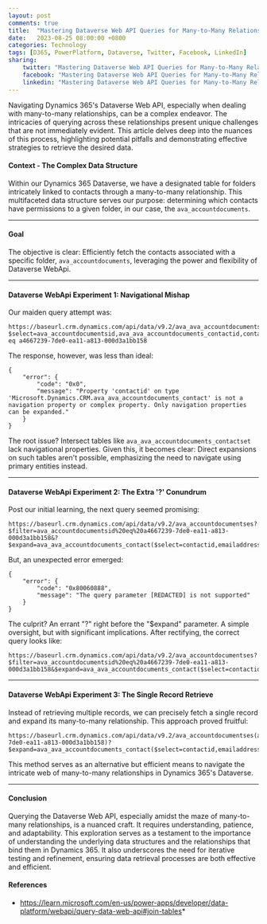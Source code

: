 ```yaml
---
layout: post
comments: true
title:  "Mastering Dataverse Web API Queries for Many-to-Many Relationships"
date:   2023-08-25 08:00:00 +0800
categories: Technology
tags: [D365, PowerPlatform, Dataverse, Twitter, Facebook, LinkedIn]
sharing:
    twitter: "Mastering Dataverse Web API Queries for Many-to-Many Relationships"
    facebook: "Mastering Dataverse Web API Queries for Many-to-Many Relationships"
    linkedin: "Mastering Dataverse Web API Queries for Many-to-Many Relationships"
---
```


Navigating Dynamics 365's Dataverse Web API, especially when dealing with many-to-many relationships, can be a complex endeavor. The intricacies of querying across these relationships present unique challenges that are not immediately evident. This article delves deep into the nuances of this process, highlighting potential pitfalls and demonstrating effective strategies to retrieve the desired data.

#### **Context - The Complex Data Structure**
Within our Dynamics 365 Dataverse, we have a designated table for folders intricately linked to contacts through a many-to-many relationship. This multifaceted data structure serves our purpose: determining which contacts have permissions to a given folder, in our case, the `ava_accountdocuments`.

---

#### **Goal**
The objective is clear: Efficiently fetch the contacts associated with a specific folder, `ava_accountdocuments`, leveraging the power and flexibility of Dataverse WebApi.

---

#### **Dataverse WebApi Experiment 1: Navigational Mishap**

Our maiden query attempt was:
```
https://baseurl.crm.dynamics.com/api/data/v9.2/ava_ava_accountdocuments_contactSet?$select=ava_accountdocumentsid,ava_ava_accountdocuments_contactid,contactid&$expand=contactid($select=emailaddress1)&$filter=ava_accountdocumentsid eq a4667239-7de0-ea11-a813-000d3a1bb158
```

The response, however, was less than ideal:
```
{
    "error": {
        "code": "0x0",
        "message": "Property 'contactid' on type 'Microsoft.Dynamics.CRM.ava_ava_accountdocuments_contact' is not a navigation property or complex property. Only navigation properties can be expanded."
    }
}
```

The root issue? Intersect tables like `ava_ava_accountdocuments_contactset` lack navigational properties. Given this, it becomes clear: Direct expansions on such tables aren't possible, emphasizing the need to navigate using primary entities instead.

---

#### **Dataverse WebApi Experiment 2: The Extra '?' Conundrum**

Post our initial learning, the next query seemed promising:
```
https://baseurl.crm.dynamics.com/api/data/v9.2/ava_accountdocumentses?$filter=ava_accountdocumentsid%20eq%20a4667239-7de0-ea11-a813-000d3a1bb158&?$expand=ava_ava_accountdocuments_contact($select=contactid,emailaddress1)
```

But, an unexpected error emerged:
```
{
    "error": {
        "code": "0x80060888",
        "message": "The query parameter [REDACTED] is not supported"
    }
}
```

The culprit? An errant "?" right before the "$expand" parameter. A simple oversight, but with significant implications. After rectifying, the correct query looks like:
```
https://baseurl.crm.dynamics.com/api/data/v9.2/ava_accountdocumentses?$filter=ava_accountdocumentsid%20eq%20a4667239-7de0-ea11-a813-000d3a1bb158&$expand=ava_ava_accountdocuments_contact($select=contactid,emailaddress1)&$top=50
```

---

#### **Dataverse WebApi Experiment 3: The Single Record Retrieve**

Instead of retrieving multiple records, we can precisely fetch a single record and expand its many-to-many relationship. This approach proved fruitful:
```
https://baseurl.crm.dynamics.com/api/data/v9.2/ava_accountdocumentses(a4667239-7de0-ea11-a813-000d3a1bb158)?$expand=ava_ava_accountdocuments_contact($select=contactid,emailaddress1)
```

This method serves as an alternative but efficient means to navigate the intricate web of many-to-many relationships in Dynamics 365's Dataverse.

---

#### **Conclusion**

Querying the Dataverse Web API, especially amidst the maze of many-to-many relationships, is a nuanced craft. It requires understanding, patience, and adaptability. This exploration serves as a testament to the importance of understanding the underlying data structures and the relationships that bind them in Dynamics 365. It also underscores the need for iterative testing and refinement, ensuring data retrieval processes are both effective and efficient.

#### **References**
* https://learn.microsoft.com/en-us/power-apps/developer/data-platform/webapi/query-data-web-api#join-tables*